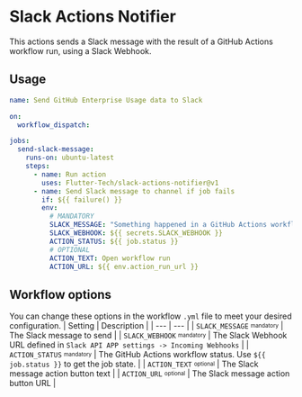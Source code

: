 # Slack Actions Notifier

This actions sends a Slack message with the result of a GitHub Actions workflow run, using a Slack Webhook.

## Usage

```yaml
name: Send GitHub Enterprise Usage data to Slack

on:
  workflow_dispatch:

jobs:
  send-slack-message:
    runs-on: ubuntu-latest
    steps:
      - name: Run action
        uses: Flutter-Tech/slack-actions-notifier@v1
      - name: Send Slack message to channel if job fails
        if: ${{ failure() }}
        env:
          # MANDATORY
          SLACK_MESSAGE: "Something happened in a GitHub Actions workflow"
          SLACK_WEBHOOK: ${{ secrets.SLACK_WEBHOOK }}
          ACTION_STATUS: ${{ job.status }}
          # OPTIONAL
          ACTION_TEXT: Open workflow run
          ACTION_URL: ${{ env.action_run_url }}
```

## Workflow options

You can change these options in the workflow `.yml` file to meet your desired configuration.
| Setting | Description |
| --- | --- |
| `SLACK_MESSAGE` <sup><sub>mandatory</sub></sup> | The Slack message to send |
| `SLACK_WEBHOOK` <sup><sub>mandatory</sub></sup> | The Slack Webhook URL defined in `Slack API APP settings -> Incoming Webhooks` |
| `ACTION_STATUS` <sup><sub>mandatory</sub></sup> | The GitHub Actions workflow status. Use `${{ job.status }}` to get the job state. |
| `ACTION_TEXT` <sup><sub>optional</sub></sup> | The Slack message action button text |
| `ACTION_URL` <sup><sub>optional</sub></sup> | The Slack message action button URL |
